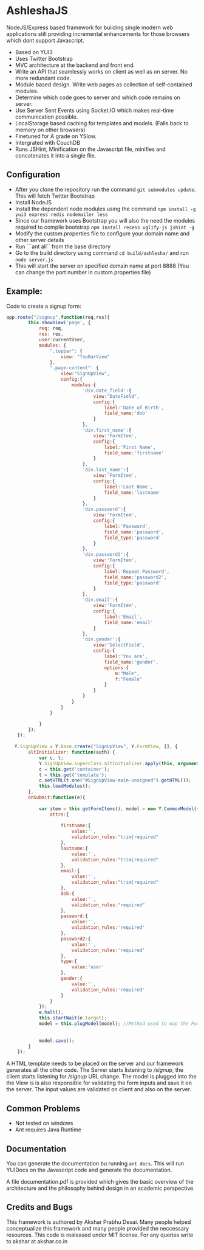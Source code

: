 AshleshaJS
=============

NodeJS/Express based framework for building single modern web applications still providing incremental enhancements for
those browsers which dont support Javascript. 

* Based on YUI3
* Uses Twitter Bootstrap
* MVC architecture at the backend and front end.
* Write an API that seamlessly works on client as well as on server. No more redundant code.
* Module based design. Write web pages as collection of self-contained modules.
* Determine which code goes to server and which code remains on server.
* Use Server Sent Events using Socket.IO which makes real-time communication possible.
* LocalStorage based caching for templates and models. (Falls back to memory on other browsers)
* Finetuned for A grade on YSlow. 
* Intergrated with CouchDB
* Runs JSHint, Minification on the Javascript file, minifies and concatenates it into a single file.
 

Configuration
--------------

- After you clone the repository run the command ```git submodules update```. This will fetch Twitter Bootstrap
- Install NodeJS
- Install the dependent node modules using the command ```npm install -g yui3 express redis nodemailer less```
- Since our framework uses Bootstrap you will also the need the modules required to compile bootstrap ```npm install recess uglify-js jshint -g``` 
- Modify the custom.properties file to configure your domain name and other server details
- Run ```ant all`` from the base directory
- Go to the build directory using command  ```cd build/ashlesha/``` and run ```node server.js```
- This will start the server on specified domain name at port 8888 (You can change the port number in custom.properties file)

Example:
----------------

Code to create a signup form:

```Javascript
app.route("/signup",function(req,res){
    	this.showView('page', {
            req: req,
            res: res,
            user:currentUser,
            modules: {
                ".topbar": {
                    view: "TopBarView"
                },
                ".page-content": {
                	view:"SignUpView",
                	config:{
                		modules:{
                			'div.date_field':{
                				view:"DateField",
                				config:{
                					label:'Date of Birth',
                					field_name:'dob'
                				}
                			},
                			'div.first_name':{
                				view:'FormItem',
                				config:{
                					label:'First Name',
                					field_name:'firstname'
                				}
                			},
                			'div.last_name':{
                				view:'FormItem',
                				config:{
                					label:'Last Name',
                					field_name:'lastname'
                				}
                			},
                			'div.password':{
                				view:'FormItem',
                				config:{
                					label:'Password',
                					field_name:'password',
                					field_type:'password'
                				}
                			},
                			'div.password2':{
                				view:'FormItem',
                				config:{
                					label:'Repeat Password',
                					field_name:'password2',
                					field_type:'password'
                				}
                			},
                			'div.email':{
                				view:'FormItem',
                				config:{
                					label:'Email',
                					field_name:'email'
                				}
                			},
                			'div.gender':{
                				view:'SelectField',
                				config:{
                					label:'You are',
                					field_name:'gender',
                					options:{
                						m:"Male",
                						f:"Female"
                					}
                				}
                			}
                		}
                	}
                }

            }
        });
    });
    
   Y.SignUpView = Y.Base.create("SignUpView", Y.FormView, [], {
        altInitializer: function(auth) {
            var c, t;
            Y.SignUpView.superclass.altInitializer.apply(this, arguments);
            c = this.get('container');
            t = this.get('template');
            c.setHTML(t.one("#SignUpView-main-unsigned").getHTML());
            this.loadModules();
        },
        onSubmit:function(e){
        	
        	var item = this.getFormItems(), model = new Y.CommonModel({
        		attrs:{
        			
        			firstname:{
        				value:'',
        				validation_rules:"trim|required"
        			},
        			lastname:{
        				value:'',
        				validation_rules:"trim|required"
        			},
        			email:{
        				value:'',
        				validation_rules:"trim|required"
        			},
        			dob:{
        				value:'',
        				validation_rules:"required"
        			},
        			password:{
        				value:'',
        				validation_rules:'required'
        			},
        			password2:{
        				value:'',
        				validation_rules:'required'
        			},
        			type:{
        				value:'user'
        			},
        			gender:{
        				value:'',
        				validation_rules:'required'
        			}
        		}
        	});
        	e.halt();
        	this.startWait(e.target);
        	model = this.plugModel(model); //Method used to map the Form to the Model
        	
        	
        	model.save();
        }
    });
```
A HTML template needs to be placed on the server and our framework generates all the other code. The Server starts listening to */signup*, the client starts listening for */signup* 
URL change. The model is plugged into the the View is is also responsible for validating the form inputs and save it on the server. The input values are validated on client and also 
on the server. 


Common Problems
-----------------

- Not tested on windows 
- Ant requires Java Runtime 

Documentation
-----------------

You can generate the documentation bu running ```ant docs```. This will run YUIDocs on the Javascript code and generate the documentation.

A file documentation.pdf is provided which gives the basic overview of the architecture and the philosophy behind design in an academic perspective.

Credits and Bugs
------------------
This framework is authored by Akshar Prabhu Desai. Many people helped conceptualize this framework and many people provided the neccessary resources. 
This code is realeased under MIT license. For any queries write to akshar at akshar.co.in 
